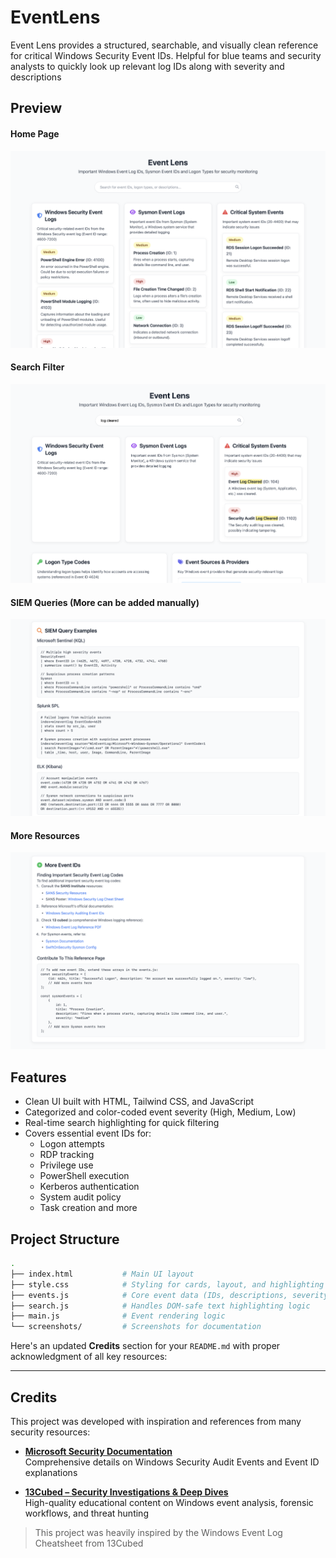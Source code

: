 # EventLens

Event Lens provides a structured, searchable, and visually clean reference for critical Windows Security Event IDs. Helpful for blue teams and security analysts to quickly look up relevant log IDs along with severity and descriptions

## Preview

#### Home Page
![Home Page](screenshots/home-page.png)

#### Search Filter
![Search Filter](screenshots/search-filter.png)

#### SIEM Queries (More can be added manually)
![SIEM](screenshots/siem-query-examples.png)

#### More Resources
![More Resources](screenshots/more-resources.png)

## Features

- Clean UI built with HTML, Tailwind CSS, and JavaScript
- Categorized and color-coded event severity (High, Medium, Low)
- Real-time search highlighting for quick filtering
- Covers essential event IDs for:
  - Logon attempts
  - RDP tracking
  - Privilege use
  - PowerShell execution
  - Kerberos authentication
  - System audit policy
  - Task creation and more

## Project Structure

```bash
.
├── index.html           # Main UI layout
├── style.css            # Styling for cards, layout, and highlighting
├── events.js            # Core event data (IDs, descriptions, severity)
├── search.js            # Handles DOM-safe text highlighting logic
├── main.js              # Event rendering logic
└── screenshots/         # Screenshots for documentation

```

Here's an updated **Credits** section for your `README.md` with proper acknowledgment of all key resources:

---

## Credits

This project was developed with inspiration and references from many security resources:

- **[Microsoft Security Documentation](https://learn.microsoft.com/en-us/windows/security/threat-protection/auditing/basic-security-audit-events)**  
  Comprehensive details on Windows Security Audit Events and Event ID explanations

- **[13Cubed – Security Investigations & Deep Dives](https://www.youtube.com/c/13Cubed)**  
  High-quality educational content on Windows event analysis, forensic workflows, and threat hunting

> This project was heavily inspired by the Windows Event Log Cheatsheet from 13Cubed